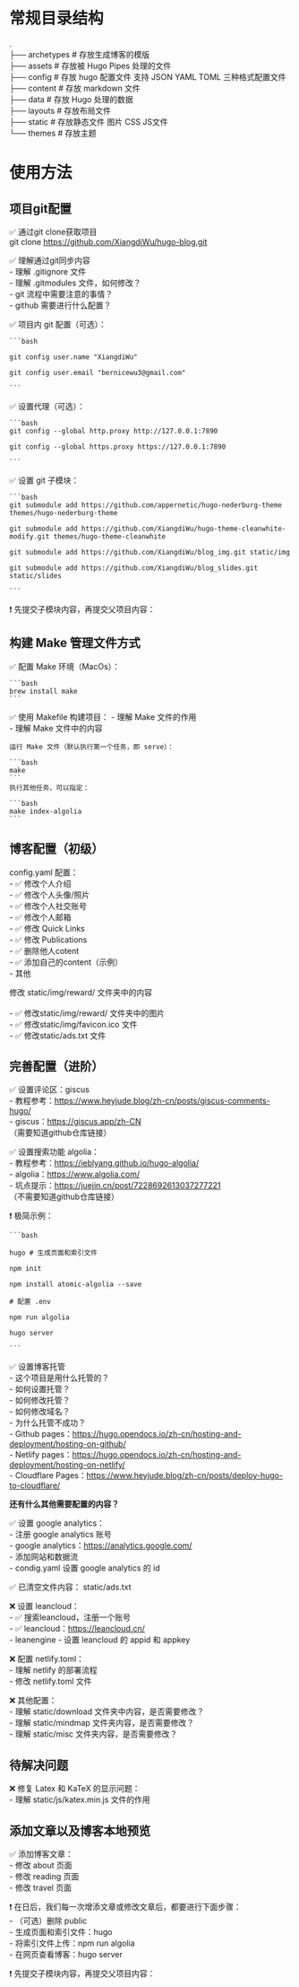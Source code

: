 
# 常规目录结构
.<br>
├── archetypes # 存放生成博客的模版<br>
├── assets # 存放被 Hugo Pipes 处理的文件<br>
├── config # 存放 hugo 配置文件 支持 JSON YAML TOML 三种格式配置文件<br>
├── content # 存放 markdown 文件<br>
├── data # 存放 Hugo 处理的数据<br>
├── layouts # 存放布局文件<br>
├── static # 存放静态文件 图片 CSS JS文件<br>
└── themes # 存放主题<br>

# 使用方法

## 项目git配置

✅ 通过git clone获取项目<br>
git clone https://github.com/XiangdiWu/hugo-blog.git<br>

✅ 理解通过git同步内容<br>
    - 理解 .gitignore 文件<br>
    - 理解 .gitmodules 文件，如何修改？<br>
    - git 流程中需要注意的事情？<br>
    - github 需要进行什么配置？<br>


✅ 项目内 git 配置（可选）：<br>

    ```bash

    git config user.name "XiangdiWu"

    git config user.email "bernicewu3@gmail.com"

    ```

✅ 设置代理（可选）：<br>

    ```bash
    git config --global http.proxy http://127.0.0.1:7890

    git config --global https.proxy https://127.0.0.1:7890

    ```

✅ 设置 git 子模块：<br>

    ```bash
    git submodule add https://github.com/appernetic/hugo-nederburg-theme themes/hugo-nederburg-theme

    git submodule add https://github.com/XiangdiWu/hugo-theme-cleanwhite-modify.git themes/hugo-theme-cleanwhite

    git submodule add https://github.com/XiangdiWu/blog_img.git static/img

    git submodule add https://github.com/XiangdiWu/blog_slides.git static/slides

    ```
❗️ 先提交子模块内容，再提交父项目内容：<br>

## 构建 Make 管理文件方式

✅ 配置 Make 环境（MacOs）：
    
    ```bash
    brew install make
    ```

✅ 使用 Makefile 构建项目：
    - 理解 Make 文件的作用<br>
    - 理解 Make 文件中的内容<br>

    运行 Make 文件（默认执行第一个任务，即 serve）：
    
    ```bash
    make
    ```
    执行其他任务，可以指定：
    
    ```bash
    make index-algolia
    ```

## 博客配置（初级）

config.yaml 配置：<br>
    - ✅ 修改个人介绍<br>
    - ✅ 修改个人头像/照片<br>
    - ✅ 修改个人社交账号<br>
    - ✅ 修改个人邮箱<br>
    - ✅ 修改 Quick Links<br>
    - ✅ 修改 Publications<br>
    - ✅ 删除他人cotent<br>
    - ✅ 添加自己的content（示例）<br>
    - 其他<br>

修改 static/img/reward/ 文件夹中的内容<br>  
    - ✅ 修改static/img/reward/ 文件夹中的图片<br>
    - ✅ 修改static/img/favicon.ico 文件<br>
    - ✅ 修改static/ads.txt 文件<br>

## 完善配置（进阶）

✅ 设置评论区：giscus<br>
    - 教程参考：https://www.heyjude.blog/zh-cn/posts/giscus-comments-hugo/<br>
    - giscus：https://giscus.app/zh-CN<br>
    （需要知道github仓库链接）

✅ 设置搜索功能 algolia：<br>
    - 教程参考：https://ieblyang.github.io/hugo-algolia/<br>
    - algolia：https://www.algolia.com/<br>
    - 坑点提示：https://juejin.cn/post/7228692613037277221<br>
    （不需要知道github仓库链接）

❗️ 极简示例：<br>

    ```bash

    hugo # 生成页面和索引文件

    npm init

    npm install atomic-algolia --save

    # 配置 .env 
    
    npm run algolia

    hugo server

    ```

✅ 设置博客托管<br>
    - 这个项目是用什么托管的？<br>
    - 如何设置托管？<br>
    - 如何修改托管？<br>
    - 如何修改域名？<br>
    - 为什么托管不成功？<br>
    - Github pages：https://hugo.opendocs.io/zh-cn/hosting-and-deployment/hosting-on-github/<br>
    - Netlify pages：https://hugo.opendocs.io/zh-cn/hosting-and-deployment/hosting-on-netlify/<br>
    - Cloudflare Pages：https://www.heyjude.blog/zh-cn/posts/deploy-hugo-to-cloudflare/<br>

**还有什么其他需要配置的内容？**

✅ 设置 google analytics：<br>
    - 注册 google analytics 账号<br>
    - google analytics：https://analytics.google.com/<br>
    - 添加网站和数据流<br>
    - condig.yaml 设置 google analytics 的 id<br>

✅ 已清空文件内容： static/ads.txt<br>

❌ 设置 leancloud：<br>
    - ✅ 搜索leancloud，注册一个账号<br>
    - ✅ leancloud：https://leancloud.cn/<br>
    - leanengine
    - 设置 leancloud 的 appid 和 appkey<br>

❌ 配置 netlify.toml：<br>
    - 理解 netlify 的部署流程<br>
    - 修改 netlify.toml 文件<br>

❌ 其他配置：<br>
    - 理解 static/download 文件夹中内容，是否需要修改？<br>
    - 理解 static/mindmap 文件夹内容，是否需要修改？<br>
    - 理解 static/misc 文件夹内容，是否需要修改？<br>

## 待解决问题

❌ 修复 Latex 和 KaTeX 的显示问题：<br>
    - 理解 static/js/katex.min.js 文件的作用<br>

## 添加文章以及博客本地预览

✅ 添加博客文章：<br>
    - 修改 about 页面<br>
    - 修改 reading 页面<br>
    - 修改 travel 页面<br>

❗️ 在日后，我们每一次增添文章或修改文章后，都要进行下面步骤：<br>
    - （可选）删除 public<br>
    - 生成页面和索引文件：hugo<br>
    - 将索引文件上传：npm run algolia<br>
    - 在网页查看博客：hugo server<br>

❗️ 先提交子模块内容，再提交父项目内容：<br>